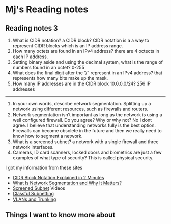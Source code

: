 # Mj's Reading notes 

## Reading notes 3


1. What is CIDR notation? a CIDR block? CIDR notation is a a way to represent CIDR blocks which is an IP address range. 
2. How many octets are found in an IPv4 address? there are 4 octects in each IP address. 
3. Setting binary aside and using the decimal system, what is the range of numbers found in an octet? 0-255
4. What does the final digit after the “/” represent in an IPv4 address? that represents how many bits make up the mask. 
5. How many IP addresses are in the CIDR block 10.0.0.0/24? 256 IP addresses
---

1. In your own words, describe network segmentation. Splitting up a network using different resources, such as firewalls and routers.  
2. Network segmentation isn’t important as long as the network is using a well configured firewall. Do you agree? Why or why not? No I dont agree. I believe that understanding networks fully is the best option. Firewalls can become obsolete in the future and then we really need to know how to segment a network. 
3. What is a screened subnet? a network with a single firewall and three network interfaces.
4. Cameras, ID card scanners, locked doors and biometrics are just a few examples of what type of security? This is called physical security. 

I got my information from these sites 
- [CIDR Block Notation Explained in 2 Minutes](https://medium.com/@ethicalentrepreneur/cidr-block-notation-explained-in-2-minutes-1010ec0dbc15)
- [What Is Network Segmentation and Why It Matters?](https://www.comptia.org/blog/security-awareness-training-network-segmentation)
- [Screened Subnet](https://www.techtarget.com/searchsecurity/definition/screened-subnet)
Videos
- [Classful Subnetting](https://www.professormesser.com/network-plus/n10-008/n10-008-video/classful-subnetting-n10-008/)
- [VLANs and Trunking](https://www.professormesser.com/network-plus/n10-008/n10-008-video/vlans-and-trunking-n10-008/)

## Things I want to know more about